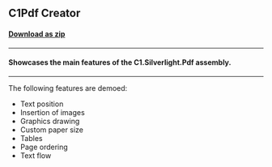 ## C1Pdf Creator
#### [Download as zip](https://grapecity.github.io/DownGit/#/home?url=https://github.com/GrapeCity/ComponentOne-WPF-Samples/tree/master/NET_4.6.2/C1.WPF.Pdf/CS/PdfCreator)
____
#### Showcases the main features of the C1.Silverlight.Pdf assembly.
____
The following features are demoed:

* Text position
* Insertion of images
* Graphics drawing
* Custom paper size
* Tables
* Page ordering
* Text flow
